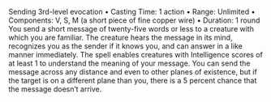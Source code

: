 Sending
3rd-level evocation
• Casting Time: 1 action
• Range: Unlimited
• Components: V, S, M (a short piece of fine copper wire)
• Duration: 1 round 
You send a short message of twenty-five words or less to a creature with which you are familiar. The creature hears the message in its mind, recognizes you as the sender if it knows you, and can answer in a like manner immediately. The spell enables creatures with Intelligence scores of at least 1 to understand the meaning of your message. You can send the message across any distance and even to other planes of existence, but if the target is on a different plane than you, there is a 5 percent chance that the message doesn’t arrive.